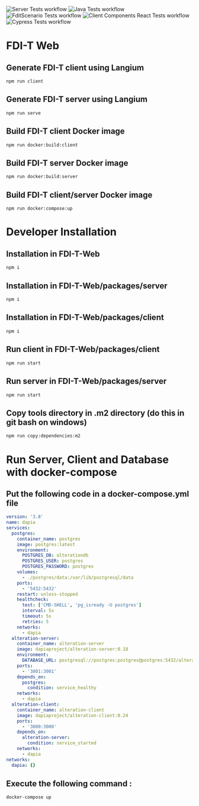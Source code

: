 ![Server Tests workflow](https://github.com/DApIA-Project/FDI-T-Web/actions/workflows/node.js.yml/badge.svg)
![Java Tests workflow](https://github.com/DApIA-Project/FDI-T-Web/actions/workflows/java.yml/badge.svg)
![FditScenario Tests workflow](https://github.com/DApIA-Project/FDI-T-Web/actions/workflows/fditscenario.yml/badge.svg)
![Client Components React Tests workflow](https://github.com/DApIA-Project/FDI-T-Web/actions/workflows/components.yml/badge.svg)
![Cypress Tests workflow](https://github.com/DApIA-Project/FDI-T-Web/actions/workflows/cypress.yml/badge.svg)

# FDI-T Web

## Generate FDI-T client using Langium

```shell
npm run client
```

## Generate FDI-T server using Langium

```shell
npm run serve
```

## Build FDI-T client Docker image

```shell
npm run docker:build:client
```

## Build FDI-T server Docker image

```shell
npm run docker:build:server
```

## Build FDI-T client/server Docker image

```shell
npm run docker:compose:up
```

# Developer Installation

## Installation in FDI-T-Web

```shell
npm i
```

## Installation in FDI-T-Web/packages/server

```shell
npm i
```

## Installation in FDI-T-Web/packages/client

```shell
npm i
```

## Run client in FDI-T-Web/packages/client

```shell
npm run start
```

## Run server in FDI-T-Web/packages/server

```shell
npm run start
```

## Copy tools directory in .m2 directory (do this in git bash on windows)

```shell
npm run copy:dependencies:m2
```

# Run Server, Client and Database with docker-compose

## Put the following code in a docker-compose.yml file

```yml
version: '3.8'
name: dapia
services:
  postgres:
    container_name: postgres
    image: postgres:latest
    environment:
      POSTGRES_DB: alterationdb
      POSTGRES_USER: postgres
      POSTGRES_PASSWORD: postgres
    volumes:
      - ./postgres/data:/var/lib/postgresql/data
    ports:
      - '5432:5432'
    restart: unless-stopped
    healthcheck:
      test: ['CMD-SHELL', 'pg_isready -U postgres']
      interval: 5s
      timeout: 5s
      retries: 5
    networks:
      - dapia
  alteration-server:
    container_name: alteration-server
    image: dapiaproject/alteration-server:0.18
    environment:
      DATABASE_URL: postgresql://postgres:postgres@postgres:5432/alterationdb
    ports:
      - '3001:3001'
    depends_on:
      postgres:
        condition: service_healthy
    networks:
      - dapia
  alteration-client:
    container_name: alteration-client
    image: dapiaproject/alteration-client:0.24
    ports:
      - '3000:3000'
    depends_on:
      alteration-server:
        condition: service_started
    networks:
      - dapia
networks:
  dapia: {}
```

## Execute the following command :

```shell
docker-compose up
```
